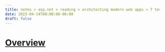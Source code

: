 ```yaml
---
title: notes > asp.net > reading > architecting modern web apps > 7 testing asp net core mvc apps
date: 2023-04-14T00:00:00-06:00
draft: false
---
```


# [Overview](https://learn.microsoft.com/en-us/dotnet/architecture/modern-web-apps-azure/test-asp-net-core-mvc-apps)
